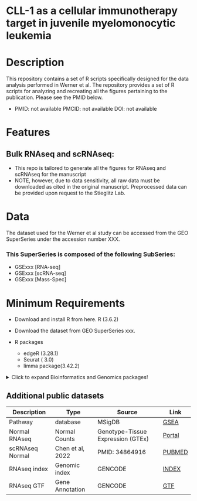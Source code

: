 # CLL-1 as a cellular immunotherapy target in juvenile myelomonocytic leukemia

# Description
This repository contains a set of R scripts specifically designed for the data analysis performed in Werner et al. The repository provides a set of R scripts for analyzing and recreating all the figures pertaining to the publication. Please see the PMID below. 

* PMID: not available PMCID: not available DOI: not available
  
# Features
## Bulk RNAseq and scRNAseq: 
  + This repo is tailored to generate all the figures for RNAseq and scRNAseq for the manuscript
  + NOTE, however, due to data sensitivity, all raw data must be downloaded as cited in the original manuscript. Preprocessed data can be provided upon request to the Stieglitz Lab.
# Data
The dataset used for the Werner et al study can be accessed from the GEO SuperSeries under the accession number XXX.
### This SuperSeries is composed of the following SubSeries:
  + GSExxx [RNA-seq]
  + GSExxx [scRNA-seq]
  + GSExxx [Mass-Spec]

# Minimum Requirements
  * Download and install R from here. R (3.6.2) 
  * Download the dataset from GEO SuperSeries xxx.
  * R packages
 
    + edgeR (3.28.1) 
    + Seurat ( 3.0)
    + limma package(3.42.2)

  <details>
  <summary>Click to expand Bioinformatics and Genomics packages!</summary>
  
  ### Genomic Data Annotation:
  1. `library(biomaRt)`: Tools for BioMart databases (like Ensembl).
  2. `library(BSgenome)`: Infrastructure for Bioconductor packages using large-scale genomic or other data.
  3. `library(org.Hs.eg.db)`: Mapping information for human genes.
  4. `library(GenomicFeatures)`: Tools for making and manipulating transcript centric annotations.
  5. `library(IlluminaHumanMethylation450kanno.ilmn12.hg19)`: Annotation data for the Illumina Human Methylation 450k array.
  6. `library(IlluminaHumanMethylationEPICanno.ilm10b4.hg19)`: Annotation data for the Illumina Human Methylation EPIC array.
  7. `library(IlluminaHumanMethylationEPICmanifest)`: Manifest file for Illumina's EPIC methylation arrays.
  8. `library(Homo.sapiens)`: Annotation data for the human genome.
  9. `library(rtracklayer)`: An interface to genome annotation files and the UCSC genome browser.

  ### Genomic Data Analysis (Omics):
  1. `library(DESeq2)`: Differential gene expression analysis based on the negative binomial distribution.
  2. `library(edgeR)`: Empirical analysis of digital gene expression data in R.
  3. `library(GenomicRanges)`: Representations and manipulations of genomic intervals and variables defined along a genome.
  4. `library(GSVA)`: Gene set variation analysis for microarray and RNA-seq data.
  5. `library(Gviz)`: Plotting data and annotation information along genomic coordinates.
  6. `library(minfi)`: Tools to analyze Illumina's methylation arrays.
  7. `library(missMethyl)`: Analyzes differential methylation in the context of GC content.
  8. `library(methylGSA)`: Gene set testing for Illumina's methylation arrays.
  9. `library(pathview)`: Plots pathway maps and overlays experimental data.
  10. `library(sva)`: Surrogate Variable Analysis: identification and adjustment for hidden confounding factors.
  11. `library(biovizBase)`: Basic graphic utilities for visualization of genomic data.
  12. `library(ggbio)`: Visualization tools for genomic data.
  13. `library(limma)`: Linear models for microarray data.
  14. `library(pathfindR)`: An R package for comprehensive identification of enriched pathways in omics data through active subnetworks
  15. `library (DGCA)`: #Differential Gene Correlation Analysis

  

  
  ### Heatmaps and Clustering:
  1. `library(clusterProfiler)`: Statistical analysis and visualization of functional profiles for genes and gene clusters.
  2. `library(ComplexHeatmap)`: Making complex heatmaps.
  3. `library(d3heatmap)`: Interactive heatmaps.
  4. `library(dendextend)`: Extending R's dendrogram functionality.
  5. `library(dendroextras)`: Extra functions to cut, label and colour dendrogram clusters.
  6. `library(parallelDist)`: Parallel distance matrix computation.
  
  ### Visualization:
  1. `library(corrplot)`: Visualization of a correlation matrix.
  2. `library(factoextra)`: Extract and visualize the results of multivariate data analyses.
  3. `library(ggdendro)`: Create dendrograms using ggplot.
  4. `library(ggplot2)`: An implementation of the Grammar of Graphics.
  5. `library(ggplotify)`: Convert plot function call to 'ggplot' objects.
  6. `library(ggpubr)`: 'ggplot2' based publication ready plots.
  7. `library(ggpval)`: Annotate statistical significance onto 'ggplot' objects.
  8. `library(ggrepel)`: Automatically position non-overlapping text labels with 'ggplot2'.
  9. `library(gplots)`: Various R programming tools for plotting data.
  10. `library(gridExtra)`: Miscellaneous functions for "grid" graphics.
  11. `library(kableExtra)`: Build complex HTML or 'LaTeX' tables using 'kable()' and pipe syntax.
  12. `library(patchwork)`: The composer of ggplots.
  13. `library(RColorBrewer)`: ColorBrewer palettes.
  14. `library(VennDiagram)`: Generate high-resolution Venn and Euler plots.
  15. `library(Vennerable)`: Venn and Euler area-proportional diagrams.
  16. `library(wesanderson)`: Wes Anderson color palettes.
  17. `library(igraph)`: Network analysis and visualization.
  18. `library (ggbeeswarm)` # Beeswarm plots helper
  19. `library(forestplot)` # forest plot helper, mostly use in meta-analysis
  20. `library (ggridges)` # Ridgeline plots 
  21. `library(cowplot)` # functions to align plots and arrange them into complex compound figures
  
  ### Statistical Analysis:
  1. `library(FactoMineR)`: An R package for multivariate analysis.
  2. `library(fgsea)`: Fast gene set enrichment analysis.
  3. `library(MASS)`: Functions and datasets to support Venables and Ripley's MASS.
  4. `library(matrixStats)`: Functions that apply to rows and columns of matrices (and to vectors).
  5. `library(PerformanceAnalytics)`: Econometric tools for performance and risk analysis.
  6. `library(psych)`: Procedures for psychological, psychometric, and personality research.
  7. `library(survival)`: Survival analysis.
  8. `library(survminer)`: Drawing survival curves using 'ggplot2'.
  9. `library(vegan)`: Community Ecology Package.
  10. `library(scales)`: Scale functions for visualization.
  11. `library(Rtsne)`: T-distributed stochastic neighbor embedding using a Barnes-Hut implementation.
  12. `library(umap)`: Uniform Manifold Approximation and Projection.
  
  ### Data Manipulation:
  1. `library(data.table)`: Extension of `data.frame`.
  2. `library(dplyr)`: A grammar of data manipulation.
  3. `library(DT)`: A wrapper of the JavaScript library 'DataTables'.
  4. `library(forcats)`: Tools for working with categorical variables (factors).
  5. `library(plyr)`: Tools for splitting, applying and combining data.
  6. `library(reshape)`: Flexibly reshape data.
  7. `library(stringr)`: Simple, consistent wrappers for common string operations.
  8. `library(tidyr)`: Easily tidy data with 'spread()' and 'gather()' functions.

  ### Document Generation and Reporting:
  1. `library(knitr)`: A general-purpose tool for dynamic report generation in R.
  2. `library(pander)`: An R Pandoc writer.
  3. `library(stargazer)` # LATEX, HTML and ASCII tables from R statistical output
  
  ### File I/O:
  1. `library(openxlsx)`: Read, write and edit XLSX files.
  

  
</details>

## Additional public datasets

| Description | Type     | Source | Link |
| ---------------------------- | ------------------ | ----------------------- | -------------------------------------------------------------------------------------------------------------------------------------------------------------------------------------------------------------------------------------------------------------------------------------------------------------------------------------------------------------------------------------------------------------------------------------- |
| Pathway                      | database           | MSigDB                  | [GSEA](https://www.gsea-msigdb.org/gsea/msigdb)                                                                                                                                                                                                                                                                                                                                                     |
| Normal RNAseq             | Normal Counts  | Genotype-Tissue Expression (GTEx)              | [Portal](https://gtexportal.org/home/)             |
| scRNAseq Normal                   | Chen et al, 2022    | PMID: 34864916                 | [PUBMED](https://pubmed.ncbi.nlm.nih.gov/34864916/)                                                                                                                                                                                     |
| RNAseq index                 | Genomic index      | GENCODE                 | [INDEX](ftps://ftp.ebi.ac.uk/pub/databases/gencode/Gencode_human/release_37/GRCh38.primary_assembly.genome.fa.gz)                                                                                                                                                                                                                     |
| RNAseq GTF                   | Gene Annotation    | GENCODE                 | [GTF](ftps://ftp.ebi.ac.uk/pub/databases/gencode/Gencode_human/release_37/gencode.v37.annotation.gtf.gz)             
